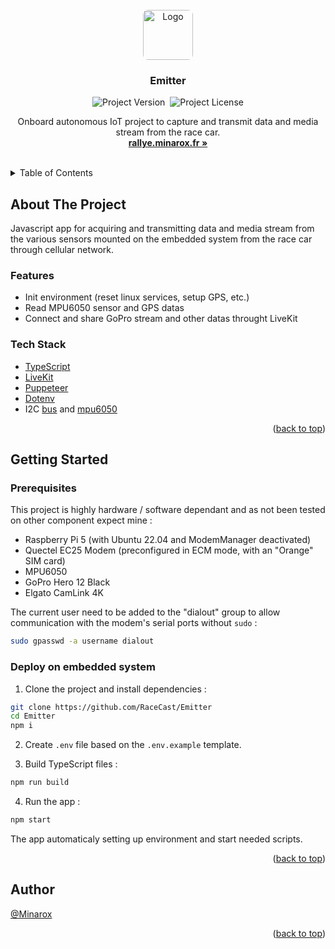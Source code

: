 <div id="top"></div>
<br />

<div align="center">
<a href="https://github.com/RaceCast/Emitter">
    <img src="https://avatars.githubusercontent.com/u/134273283?s=80" alt="Logo" width="auto" height="80" style="border-radius: 8px">
</a>

<h3 align="center">Emitter</h3>

![Project Version](https://img.shields.io/github/package-json/v/RaceCast/Emitter?label=Version)&nbsp;
![Project License](https://img.shields.io/github/license/RaceCast/Emitter?label=Licence)

  <p align="center">
    Onboard autonomous IoT project to capture and transmit data and media stream from the race car.
    <br />
    <a href="https://rallye.minarox.fr/"><strong>rallye.minarox.fr »</strong></a>
  </p>
</div>
<br />

<details>
  <summary>Table of Contents</summary>
  <ol>
    <li>
      <a href="#about-the-project">About The Project</a>
      <ul>
        <li><a href="#features">Features</a></li>
        <li><a href="#tech-stack">Tech Stack</a></li>
      </ul>
    </li>
    <li>
      <a href="#getting-started">Getting Started</a>
      <ul>
        <li><a href="#prerequisites">Prerequisites</a></li>
        <li><a href="#deploy-on-embedded-system">Deploy on embedded system</a></li>
      </ul>
    </li>
    <li><a href="#author">Author</a></li>
  </ol>
</details>

## About The Project

Javascript app for acquiring and transmitting data and media stream from the various sensors mounted on the embedded system from the race car through cellular network.

### Features

- Init environment (reset linux services, setup GPS, etc.)
- Read MPU6050 sensor and GPS datas
- Connect and share GoPro stream and other datas throught LiveKit

### Tech Stack

- [TypeScript](https://www.typescriptlang.org/)
- [LiveKit](https://github.com/livekit/server-sdk-js)
- [Puppeteer](https://pptr.dev/)
- [Dotenv](https://github.com/motdotla/dotenv)
- I2C [bus](https://github.com/fivdi/i2c-bus) and [mpu6050](https://github.com/emersion/node-i2c-mpu6050)

<p align="right">(<a href="#top">back to top</a>)</p>

## Getting Started

### Prerequisites

This project is highly hardware / software dependant and as not been tested on other component expect mine :
- Raspberry Pi 5 (with Ubuntu 22.04 and ModemManager deactivated)
- Quectel EC25 Modem (preconfigured in ECM mode, with an "Orange" SIM card)
- MPU6050
- GoPro Hero 12 Black
- Elgato CamLink 4K

The current user need to be added to the "dialout" group to allow communication with the modem's serial ports without `sudo` :
```bash
sudo gpasswd -a username dialout
```

### Deploy on embedded system

1. Clone the project and install dependencies :
```bash
git clone https://github.com/RaceCast/Emitter
cd Emitter
npm i
```

2. Create `.env` file based on the `.env.example` template.

3. Build TypeScript files :
```bash
npm run build
```

4. Run the app :
```bash
npm start
```
The app automaticaly setting up environment and start needed scripts.

<p align="right">(<a href="#top">back to top</a>)</p>

## Author

[@Minarox](https://www.github.com/Minarox)

<p align="right">(<a href="#top">back to top</a>)</p>
